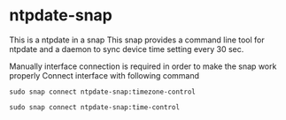 # ntpdate-snap

This is a ntpdate in a snap
This snap provides a command line tool for ntpdate and a daemon to sync device time setting every 30 sec.

Manually interface connection is required in order to make the snap work properly Connect interface with following command

```sudo snap connect ntpdate-snap:timezone-control```

```sudo snap connect ntpdate-snap:time-control```
